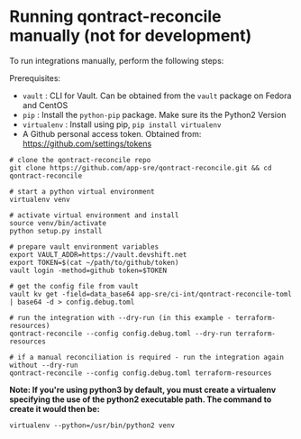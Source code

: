 # Running qontract-reconcile manually (not for development)

To run integrations manually, perform the following steps:

Prerequisites: 
- `vault` : CLI for Vault. Can be obtained from the `vault` package on Fedora and CentOS
- `pip` : Install the `python-pip` package. Make sure its the Python2 Version
- `virtualenv` : Install using pip, `pip install virtualenv`
- A Github personal access token. Obtained from: https://github.com/settings/tokens

```
# clone the qontract-reconcile repo
git clone https://github.com/app-sre/qontract-reconcile.git && cd qontract-reconcile

# start a python virtual environment
virtualenv venv

# activate virtual environment and install
source venv/bin/activate
python setup.py install

# prepare vault environment variables
export VAULT_ADDR=https://vault.devshift.net
export TOKEN=$(cat ~/path/to/github/token)
vault login -method=github token=$TOKEN

# get the config file from vault
vault kv get -field=data_base64 app-sre/ci-int/qontract-reconcile-toml | base64 -d > config.debug.toml

# run the integration with --dry-run (in this example - terraform-resources)
qontract-reconcile --config config.debug.toml --dry-run terraform-resources

# if a manual reconciliation is required - run the integration again without --dry-run
qontract-reconcile --config config.debug.toml terraform-resources
```


**Note: If you're using python3 by default, you must create a virtualenv specifying
the use of the python2 executable path. The command to create it would then be:**
 
`virtualenv --python=/usr/bin/python2 venv`
